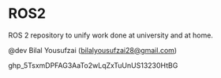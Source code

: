 # ROS2
ROS 2 repository to unify work done at university and at home.

@dev Bilal Yousufzai (bilalyousufzai28@gmail.com)


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
